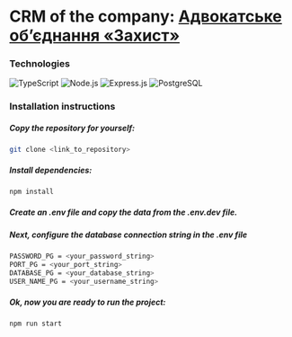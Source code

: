 # CRM of the company: [Адвокатське об’єднання «Захист»](https://zahist.in.ua/)

### Technologies

![TypeScript](https://img.shields.io/badge/-TypeScript-blue)
![Node.js](https://img.shields.io/badge/-Node.js-brightgreen)
![Express.js](https://img.shields.io/badge/-Express.js-white)
![PostgreSQL](https://img.shields.io/badge/-PostgreSQL-darkgreen)

### Installation instructions

##### Copy the repository for yourself:

```sh
git clone <link_to_repository>
```

##### Install dependencies:

```sh
npm install
```

##### Create an .env file and copy the data from the .env.dev file.

##### Next, configure the database connection string in the .env file

```sh
PASSWORD_PG = <your_password_string>
PORT_PG = <your_port_string>
DATABASE_PG = <your_database_string>
USER_NAME_PG = <your_username_string>
```

##### Ok, now you are ready to run the project:

```sh
npm run start
```
